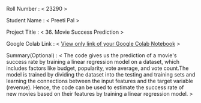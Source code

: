 Roll Number       :   < 23290 >

Student Name      :   < Preeti Pal >

Project Title     :   < 36. Movie Success Prediction >

Google Colab Link :   < [View only link of your Google Colab Notebook](https://colab.research.google.com/drive/1jvPxwWkiaHOWsTNGTTXPrd0dN1dwWirV?usp=sharing) >

Summary(Optional) :   < The code gives us the prediction of a movie's success rate by training a linear regression model on a dataset, which includes factors like budget, popularity, vote average, and vote count.The model is trained by dividing the dataset into the testing and training sets and learning the connections between the input features and the target variable (revenue). Hence, the code can be used to estimate the success rate of new movies based on their features by training a linear regression model. >
